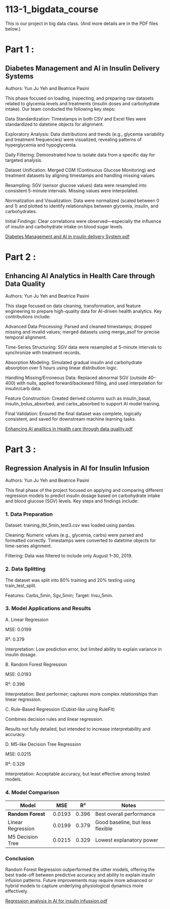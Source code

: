 # 113-1_bigdata_course

This is our project in big data class. (And more details are in the PDF files below.)

# Part 1 :
## Diabetes Management and AI in Insulin Delivery Systems
Authors: Yun Ju Yeh and Beatrice Pasini

This phase focused on loading, inspecting, and preparing raw datasets related to glycemia levels and treatments (insulin doses and carbohydrate intake). 
Our team conducted the following key steps:

Data Standardization: Timestamps in both CSV and Excel files were standardized to datetime objects for alignment.

Exploratory Analysis: Data distributions and trends (e.g., glycemia variability and treatment frequencies) were visualized, revealing patterns of hyperglycemia and hypoglycemia.

Daily Filtering: Demonstrated how to isolate data from a specific day for targeted analysis.

Dataset Unification: Merged CGM (Continuous Glucose Monitoring) and treatment datasets by aligning timestamps and handling missing values.

Resampling: SGV (sensor glucose values) data were resampled into consistent 5-minute intervals. Missing values were interpolated.

Normalization and Visualization: Data were normalized (scaled between 0 and 1) and plotted to identify relationships between glycemia, insulin, and carbohydrates.

Initial Findings: Clear correlations were observed—especially the influence of insulin and carbohydrate intake on blood sugar levels.

[Diabetes Management and AI in insulin delivery System.pdf](https://github.com/user-attachments/files/20588050/Final.project.part.1.pdf)

# Part 2 :
## Enhancing AI Analytics in Health Care through Data Quality
Authors: Yun Ju Yeh and Beatrice Pasini

This stage focused on data cleaning, transformation, and feature engineering to prepare high-quality data for AI-driven health analytics. 
Key contributions include:

Advanced Data Processing: Parsed and cleaned timestamps; dropped missing and invalid values; merged datasets using merge_asof for precise temporal alignment.

Time-Series Structuring: SGV data were resampled at 5-minute intervals to synchronize with treatment records.

Absorption Modeling: Simulated gradual insulin and carbohydrate absorption over 5 hours using linear distribution logic.

Handling Missing/Erroneous Data: Replaced abnormal SGV (outside 40–400) with nulls, applied forward/backward filling, and used interpolation for insulin/carb data.

Feature Construction: Created derived columns such as insulin_basal, insulin_bolus_absorbed, and carbs_absorbed to support AI model training.

Final Validation: Ensured the final dataset was complete, logically consistent, and saved for downstream machine learning tasks.


[Enhancing AI analítics in Health care through data quality.pdf](https://github.com/user-attachments/files/20588049/Enhancing.AI.analitics.in.Health.care.through.data.quality.pdf)

# Part 3 :
## Regression Analysis in AI for Insulin Infusion
Authors: Yun Ju Yeh and Beatrice Pasini

This final phase of the project focused on applying and comparing different regression models to predict insulin dosage based on carbohydrate intake and blood glucose (SGV) levels. 
Key steps and findings include:

### 1. Data Preparation
Dataset: training_tbl_5min_test3.csv was loaded using pandas.

Cleaning: Numeric values (e.g., glycemia, carbs) were parsed and formatted correctly. Timestamps were converted to datetime objects for time-series alignment.

Filtering: Data was filtered to include only August 1–30, 2019.

### 2. Data Splitting
The dataset was split into 80% training and 20% testing using train_test_split.

Features: Carbs_5min, Sgv_5min;
Target: Insu_5min.

### 3. Model Applications and Results
A. Linear Regression

MSE: 0.0199

R²: 0.379

Interpretation: Low prediction error, but limited ability to explain variance in insulin dosage.

B. Random Forest Regression

MSE: 0.0193

R²: 0.396

Interpretation: Best performer; captures more complex relationships than linear regression.

C. Rule-Based Regression (Cubist-like using RuleFit)

Combines decision rules and linear regression.

Results not fully detailed, but intended to increase interpretability and accuracy.

D. M5-like Decision Tree Regression

MSE: 0.0215

R²: 0.329

Interpretation: Acceptable accuracy, but least effective among tested models.

### 4. Model Comparison
| Model             | MSE    | R²    | Notes                            |
| ----------------- | ------ | ----- | -------------------------------- |
| **Random Forest** | 0.0193 | 0.396 | Best overall performance         |
| Linear Regression | 0.0199 | 0.379 | Good baseline, but less flexible |
| M5 Decision Tree  | 0.0215 | 0.329 | Lowest explanatory power         |

### Conclusion
Random Forest Regression outperformed the other models, offering the best trade-off between predictive accuracy and ability to explain insulin infusion patterns. Future improvements may require more advanced or hybrid models to capture underlying physiological dynamics more effectively.

[Regression analysis in AI for insulin infussion.pdf](https://github.com/user-attachments/files/20588261/Regression.analysis.in.AI.for.insulin.infussion.pdf)

